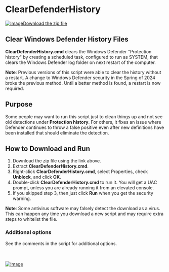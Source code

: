 # ClearDefenderHistory

[![image](https://github.com/LesFerch/WinSetView/assets/79026235/0188480f-ca53-45d5-b9ff-daafff32869e)Download the zip file](https://github.com/LesFerch/ClearDefenderHistory/archive/refs/heads/main.zip)

## Clear Windows Defender History Files

**ClearDefenderHistory.cmd** clears the Windows Defender "Protection history" by creating a scheduled task, configured to run as SYSTEM, that clears the Windows Defender log folder on next restart of the computer.

**Note**: Previous versions of this script were able to clear the history without a restart. A change to Windows Defender security in the Spring of 2024 broke the previous method. Until a better method is found, a restart is now required.

## Purpose

Some people may want to run this script just to clean things up and not see old detections under **Protection history**. For others, it fixes an issue where Defender continues to throw a false positive even after new definitions have been installed that should eliminate the detection.

## How to Download and Run

1. Download the zip file using the link above.
2. Extract **ClearDefenderHistory.cmd**.
3. Right-click **ClearDefenderHistory.cmd**, select Properties, check **Unblock**, and click **OK**.
4. Double-click  **ClearDefenderHistory.cmd** to run it. You will get a UAC prompt, unless you are already running it from an elevated console.
5. If you skipped step 3, then just click **Run** when you get the security warning.

**Note**: Some antivirus software may falsely detect the download as a virus. This can happen any time you download a new script and may require extra steps to whitelist the file.

### Additional options

See the comments in the script for additional options.

\
\
[![image](https://github.com/LesFerch/WinSetView/assets/79026235/63b7acbc-36ef-4578-b96a-d0b7ea0cba3a)](https://github.com/LesFerch/ClearDefenderHistory)

